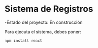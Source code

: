 <h1> Sistema de Registros</h1>

-Estado del proyecto: En construcción

Para ejecuta el sistema, debes poner: 

```npm install react```
